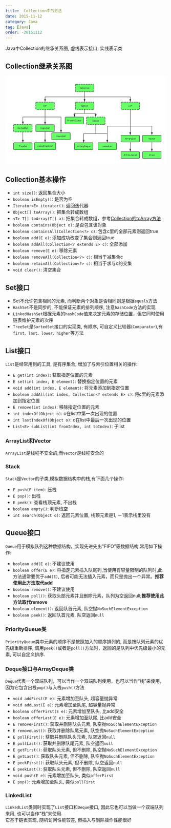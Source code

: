 ```yaml
---
title:  Collection中的方法
date: 2015-11-12
category: Java
tag: [Java]
order: -20151112
---
```

Java中Collection的继承关系图, 虚线表示接口, 实线表示类


## Collection继承关系图

![Collection继承关系图](./img/collection.png)

## Collection基本操作

* `int size()`: 返回集合大小
* `boolean isEmpty()`: 是否为空
* `Iterator<E> iterator()`: 返回迭代器
* `Object[] toArray()`: 把集合转成数组
* `<T> T[] toArray(T[] a)`: 把集合转成数组，参考[Collection的toArray方法](./2015-11-12-Collection的toArray方法.html)
* `boolean contains(Object o)`: 是否包含该对象
* `boolean containsAll(Collection<?> c)`: 包含c里的全部元素则返回true
* `boolean add(E e)`: 添加成功改变了集合则返回true
* `boolean addAll(Collection<? extends E> c)`: 全部添加
* `boolean remove(E e)`: 移除元素
* `boolean removeAll(Collection<?> c)`: 相当于减集合c
* `boolean retainAll(Collection<?> c)`: 相当于求与c的交集
* `void clear()`: 清空集合

## Set接口

* Set不允许包含相同的元素, 而判断两个对象是否相同则是根据`equals`方法
* `HashSet`不是同步的, 不能保证元素的排列顺序, 注意`hashCode`方法的实现
* `LinkedHashSet`根据元素的`hashCode`值来决定元素的存储位置，但它同时使用链表维护元素的次序
* `TreeSet`是`SortedSet`接口的实现类, 有顺序, 可自定义比较器(`Comparator`),有`first、last、lower、higher`等方法

## List接口
`List`是经常用到的工具, 是有序集合, 增加了与索引位置相关的操作:

* `E get(int index)`: 获取指定位置的元素
* `E set(int index, E element)`: 替换指定位置的元素
* `void add(int index, E element)`: 将元素添加到指定位置
* `boolean addAll(int index, Collection<? extends E> c)`: 将c里的元素添加到指定位置
* `E remove(int index)`: 移除指定位置的元素
* `int indexOf(Object o)`: o在list中第一次出现的位置
* `int lastIndexOf(Object o)`: o在list中最后一次出现的位置
* `List<E> subList(int fromIndex, int toIndex)`: 子list

### ArrayList和Vector
`ArrayList`是线程不安全的,而`Vector`是线程安全的  

### Stack
`Stack`是`Vector`的子类,模拟数据结构中的栈,有下面几个操作:

* `E push(E item)`: 压栈
* `E pop()`: 出栈
* `E peek()`: 查看栈顶元素, 不出栈
* `boolean empty()`: 判断栈空
* `int search(Object o)`: 返回元素位置, 栈顶元素是1, －1表示栈里没有

## Queue接口
`Queue`用于模拟队列这种数据结构，实现先进先出"FIFO"等数据结构,常用如下操作:

* `boolean add(E e)`: 不建议使用
* `boolean offer(E e)`: 将指定元素插入队尾列,当使用有容量限制的队列时,此方法通常要优于`add(E)`,
后者可能无法插入元素，而只是抛出一个异常。**推荐使用此方法取代add**
* `boolean remove()`: 不建议使用
* `boolean poll()`: 获取头部元素并且删除元素，队列为空返回null;**推荐使用此方法取代remove**
* `boolean element()`: 返回队首元素, 队空抛`NoSuchElementException`
* `boolean peek()`: 返回队首元素, 队空返回`null`

### PriorityQueue类
`PriorityQueue`类中元素的顺序不是按照加入的顺序排列的, 而是按队列元素的优先级重新排序,
调用`peek()`或者是`poll()`方法时，返回的是队列中优先级最小的元素, 可以自定义排序.

### Deque接口与ArrayDeque类
`Deque`代表一个双端队列，可以当作一个双端队列使用，也可以当作“栈”来使用，因为它包含出栈`pop()`与入栈`push()`方法

* `void addFirst(E e)`: 元素增加至队头, 超容量抛异常
* `void addLast(E e)`: 元素增加至队尾, 超容量抛异常
* `boolean offerFirst(E e)`: 元素增加至队头, 比add安全
* `boolean offerLast(E e)`: 元素增加至队尾, 比add安全
* `E removeFirst()`: 获取并删除队头元素, 队空抛`NoSuchElementException`
* `E removeLast()`: 获取并删除队尾元素, 队空抛`NoSuchElementException`
* `E pollFirst()`: 获取并删除队头元素, 队空返回`null`
* `E pollLast()`: 获取并删除队尾元素, 队空返回`null`
* `E getFirst()`: 获取队头元素, 但不删除, 队空抛`NoSuchElementException`
* `E getLast()`: 获取队头元素, 但不删除, 队空抛`NoSuchElementException`
* `E peekFirst()`: 获取队头元素, 但不删除, 队空返回`null`
* `E peekLast()`: 获取队头元素, 但不删除, 队空返回`null`
* `void push(E e)`: 元素增加至队头, 类似`offerFirst`
* `E pop()`: 元素增加至队头, 类似`pollFirst`

### LinkedList
`LinkedList`类同时实现了`List`接口和`Deque`接口, 因此它也可以当做一个双端队列来用, 也可以当作“栈”来使用.  
它基于链表实现, 随机访问性能较差, 但插入与删除操作性能很好
